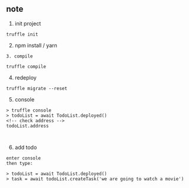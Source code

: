 ## note

1. init project

```
truffle init
```

2. npm install / yarn

```
3. compile

truffle compile
```

4. redeploy

```
truffle migrate --reset
```

5. console

```
> truffle console
> todoList = await TodoList.deployed()
<!-- check address -->
todoList.address



```

6. add todo

```
enter console
then type:

> todoList = await TodoList.deployed()
> task = await todoList.createTask('we are going to watch a movie')
```
